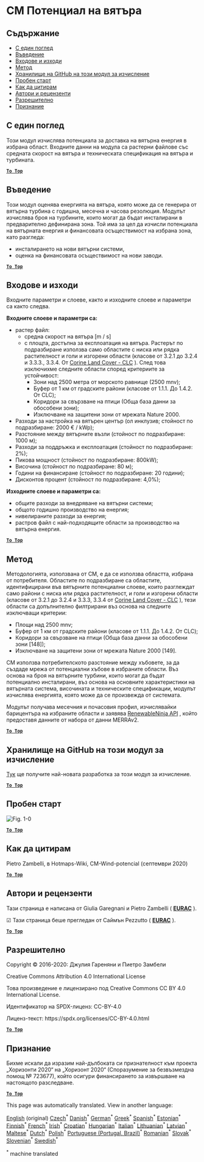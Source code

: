 <h1><a class="anchor" id="cm-wind-potential" href="#cm-wind-potential"><i class="fa fa-link"></i></a>CM Потенциал на вятъра</h1><h2><a class="anchor" id="table-of-contents" href="#table-of-contents"><i class="fa fa-link"></i></a> Съдържание</h2><ul><li> <a href="#in-a-glance">С един поглед</a></li><li> <a href="#introduction">Въведение</a></li><li> <a href="#inputs-and-outputs">Входове и изходи</a></li><li> <a href="#method">Метод</a></li><li> <a href="#github-repository-of-this-calculation-module">Хранилище на GitHub на този модул за изчисление</a></li><li> <a href="#sample-run">Пробен старт</a></li><li> <a href="#how-to-cite">Как да цитирам</a></li><li> <a href="#authors-and-reviewers">Автори и рецензенти</a></li><li> <a href="#license">Разрешително</a></li><li> <a href="#acknowledgement">Признание</a></li></ul><h2><a class="anchor" id="in-a-glance" href="#in-a-glance"><i class="fa fa-link"></i></a> С един поглед</h2><p> Този модул изчислява потенциала за доставка на вятърна енергия в избрана област. Входните данни на модула са растерни файлове със средната скорост на вятъра и техническата спецификация на вятъра и турбината.</p><p> <a href="#table-of-contents"><strong><code>To Top</code></strong></a></p><h2><a class="anchor" id="introduction" href="#introduction"><i class="fa fa-link"></i></a> Въведение</h2><p> Този модул оценява енергията на вятъра, която може да се генерира от вятърна турбина с годишна, месечна и часова резолюция. Модулът изчислява броя на турбините, които могат да бъдат инсталирани в предварително дефинирана зона. Той има за цел да изчисли потенциала на вятърната енергия и финансовата осъществимост на избрана зона, като разгледа:</p><ul><li> инсталирането на нови вятърни системи,</li><li> оценка на финансовата осъществимост на нови заводи.</li></ul><p> <a href="#table-of-contents"><strong><code>To Top</code></strong></a></p><h2><a class="anchor" id="inputs-and-outputs" href="#inputs-and-outputs"><i class="fa fa-link"></i></a> Входове и изходи</h2><p> Входните параметри и слоеве, както и изходните слоеве и параметри са както следва.</p><p> <strong>Входните слоеве и параметри са:</strong></p><ul><li> растер файл:<ul><li> средна скорост на вятъра [m / s]</li><li> с площта, достъпна за експлоатация на вятъра. Растерът по подразбиране използва само областите с ниска или рядка растителност и голи и изгорени области (класове от 3.2.1 до 3.2.4 и 3.3.3., 3.3.4. От <a href="https://land.copernicus.eu/pan-european/corine-land-cover">Corine Land Cover - CLC</a> ). След това изключихме следните области според критериите за устойчивост:<ul><li> Зони над 2500 метра от морското равнище (2500 mnv);</li><li> Буфер от 1 км от градските райони (класове от 1.1.1. До 1.4.2. От CLC);</li><li> Коридори за свързване на птици (Обща база данни за обособени зони);</li><li> Изключване на защитени зони от мрежата Nature 2000.</li></ul></li></ul></li><li> Разходи за настройка на вятърен център (ол инклузив; стойност по подразбиране: 2000 € / kWp);</li><li> Разстояние между вятърните възли (стойност по подразбиране: 1000 м);</li><li> Разходи за поддръжка и експлоатация (стойност по подразбиране: 2%);</li><li> Пикова мощност (стойност по подразбиране: 800kW);</li><li> Височина (стойност по подразбиране: 80 м);</li><li> Години на финансиране (стойност по подразбиране: 20 години);</li><li> Дисконтов процент (стойност по подразбиране: 4,0%);</li></ul><p> <strong>Изходните слоеве и параметри са:</strong></p><ul><li> общите разходи за внедряване на вятърни системи;</li><li> общото годишно производство на енергия;</li><li> нивелираните разходи за енергия;</li><li> растров файл с най-подходящите области за производство на вятърна енергия.</li></ul><p> <a href="#table-of-contents"><strong><code>To Top</code></strong></a></p><h2><a class="anchor" id="method" href="#method"><i class="fa fa-link"></i></a> Метод</h2><p> Методологията, използвана от CM, е да се използва областта, избрана от потребителя. Областите по подразбиране са областите, идентифицирани във вятърните потенциални слоеве, които разглеждат само райони с ниска или рядка растителност, и голи и изгорени области (класове от 3.2.1 до 3.2.4 и 3.3.3, 3.3.4 от <a href="https://land.copernicus.eu/pan-european/corine-land-cover">Corine Land Cover - CLC</a> ), тези области са допълнително филтрирани въз основа на следните изключващи критерии:</p><ul><li> Площи над 2500 mnv;</li><li> Буфер от 1 км от градските райони (класове от 1.1.1. До 1.4.2. От CLC);</li><li> Коридори за свързване на птици (Обща база данни за обособени зони [148]);</li><li> Изключване на защитени зони от мрежата Nature 2000 [149].</li></ul><p> CM използва потребителското разстояние между хъбовете, за да създаде мрежа от потенциални хъбове в избраните области. Въз основа на броя на вятърните турбини, които могат да бъдат потенциално инсталирани, въз основа на основните характеристики на вятърната система, височината и техническите спецификации, модулът изчислява енергията, която може да се произвежда от системата.</p><p> Модулът получава месечния и почасовия профил, изчислявайки барицентъра на избраните области и заявява <a href="https://www.renewables.ninja/">RenewableNinja API</a> , който предоставя данните от набора от данни MERRAv2.</p><p> <a href="#table-of-contents"><strong><code>To Top</code></strong></a></p><h2><a class="anchor" id="github-repository-of-this-calculation-module" href="#github-repository-of-this-calculation-module"><i class="fa fa-link"></i></a> Хранилище на GitHub на този модул за изчисление</h2><p> <a href="https://github.com/HotMaps/wind_potential">Тук</a> ще получите най-новата разработка за този модул за изчисление.</p><p> <a href="#table-of-contents"><strong><code>To Top</code></strong></a></p><h2><a class="anchor" id="sample-run" href="#sample-run"><i class="fa fa-link"></i></a> Пробен старт</h2><img alt="Fig. 1-0" src="https://wiki.hotmaps.hevs.ch/en/CM-Wind-potential/cm-wind.png" title="Изпълнете Wind CM"/><p> <a href="#table-of-contents"><strong><code>To Top</code></strong></a></p><h2><a class="anchor" id="how-to-cite" href="#how-to-cite"><i class="fa fa-link"></i></a> Как да цитирам</h2><p> Pietro Zambelli, в Hotmaps-Wiki, CM-Wind-potencial (септември 2020)</p><p> <a href="#table-of-contents"><strong><code>To Top</code></strong></a></p><h2><a class="anchor" id="authors-and-reviewers" href="#authors-and-reviewers"><i class="fa fa-link"></i></a> Автори и рецензенти</h2><p> Тази страница е написана от Giulia Garegnani и Pietro Zambelli ( <strong><a href="http://www.eurac.edu">EURAC</a></strong> ).</p><p> ☑ Тази страница беше прегледан от Саймън Pezzutto ( <strong><a href="http://www.eurac.edu">EURAC</a></strong> ).</p><p> <a href="#table-of-contents"><strong><code>To Top</code></strong></a></p><h2><a class="anchor" id="license" href="#license"><i class="fa fa-link"></i></a> Разрешително</h2><p> Copyright © 2016-2020: Джулия Гареняни и Пиетро Замбели</p><p> Creative Commons Attribution 4.0 International License</p><p> Това произведение е лицензирано под Creative Commons CC BY 4.0 International License.</p><p> Идентификатор на SPDX-лиценз: CC-BY-4.0</p><p> Лиценз-текст: https://spdx.org/licenses/CC-BY-4.0.html</p><p> <a href="#table-of-contents"><strong><code>To Top</code></strong></a></p><h2><a class="anchor" id="acknowledgement" href="#acknowledgement"><i class="fa fa-link"></i></a> Признание</h2><p> Бихме искали да изразим най-дълбоката си признателност към проекта „Хоризонти 2020“ на „Хоризонт 2020“ (Споразумение за безвъзмездна помощ № 723677), който осигури финансирането за извършване на настоящото разследване.</p><p> <a href="#table-of-contents"><strong><code>To Top</code></strong></a></p>
<!--- THIS IS A SUPER UNIQUE IDENTIFIER -->

This page was automatically translated. View in another language:

[English](../en/CM-Wind-potential) (original)  [Czech](../cs/CM-Wind-potential)<sup>\*</sup> [Danish](../da/CM-Wind-potential)<sup>\*</sup> [German](../de/CM-Wind-potential)<sup>\*</sup> [Greek](../el/CM-Wind-potential)<sup>\*</sup> [Spanish](../es/CM-Wind-potential)<sup>\*</sup> [Estonian](../et/CM-Wind-potential)<sup>\*</sup> [Finnish](../fi/CM-Wind-potential)<sup>\*</sup> [French](../fr/CM-Wind-potential)<sup>\*</sup> [Irish](../ga/CM-Wind-potential)<sup>\*</sup> [Croatian](../hr/CM-Wind-potential)<sup>\*</sup> [Hungarian](../hu/CM-Wind-potential)<sup>\*</sup> [Italian](../it/CM-Wind-potential)<sup>\*</sup> [Lithuanian](../lt/CM-Wind-potential)<sup>\*</sup> [Latvian](../lv/CM-Wind-potential)<sup>\*</sup> [Maltese](../mt/CM-Wind-potential)<sup>\*</sup> [Dutch](../nl/CM-Wind-potential)<sup>\*</sup> [Polish](../pl/CM-Wind-potential)<sup>\*</sup> [Portuguese (Portugal, Brazil)](../pt/CM-Wind-potential)<sup>\*</sup> [Romanian](../ro/CM-Wind-potential)<sup>\*</sup> [Slovak](../sk/CM-Wind-potential)<sup>\*</sup> [Slovenian](../sl/CM-Wind-potential)<sup>\*</sup> [Swedish](../sv/CM-Wind-potential)<sup>\*</sup> 

<sup>\*</sup> machine translated
